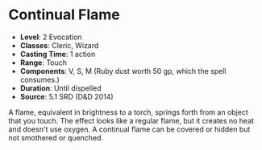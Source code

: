 # Continual Flame

- **Level**: 2 Evocation
- **Classes**: Cleric, Wizard
- **Casting Time**: 1 action
- **Range**: Touch
- **Components**: V, S, M (Ruby dust worth 50 gp, which the spell consumes.)
- **Duration**: Until dispelled
- **Source**: 5.1 SRD (D&D 2014)

A flame, equivalent in brightness to a torch, springs forth from an object that you touch. The effect looks like a regular flame, but it creates no heat and doesn't use oxygen. A continual flame can be covered or hidden but not smothered or quenched.

